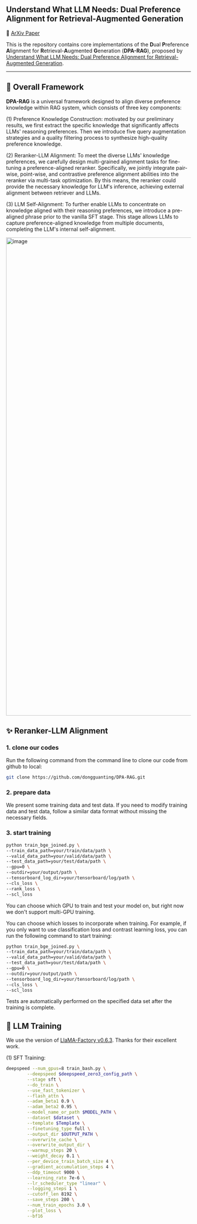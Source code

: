 ## Understand What LLM Needs: Dual Preference Alignment for Retrieval-Augmented Generation</h2>

<p>
📃 <a href="">ArXiv Paper</a>
</p>



This is the repository contains core implementations of the **D**ual **P**reference **A**lignment for **R**etrieval-**A**ugmented **G**eneration (**DPA-RAG**), proposed by [Understand What LLM Needs: Dual Preference Alignment for Retrieval-Augmented Generation]().


---


## 🍯 Overall Framework

 **DPA-RAG** is a universal framework designed to align diverse preference knowledge within RAG system, which consists of three key components: 
 
(1) Preference Knowledge Construction: motivated by our preliminary results, we first extract the specific knowledge that significantly affects LLMs' reasoning preferences. Then we introduce five query augmentation strategies and a quality filtering process to synthesize high-quality preference knowledge. 

(2) Reranker-LLM Alignment: To meet the diverse LLMs' knowledge preferences, we carefully design multi-grained alignment tasks for fine-tuning a preference-aligned reranker. Specifically, we jointly integrate pair-wise, point-wise, and contrastive preference alignment abilities into the reranker via multi-task optimization. By this means, the reranker could provide the necessary knowledge for LLM's inference, achieving external alignment between retriever and LLMs.

(3) LLM Self-Alignment: To further enable LLMs to concentrate on knowledge aligned with their reasoning preferences, we introduce a pre-aligned phrase prior to the vanilla SFT stage. This stage allows LLMs to capture preference-aligned knowledge from multiple documents, completing the LLM's internal self-alignment.


<img width="1302" alt="image" src="https://github.com/dongguanting/DPA-RAG/assets/60767110/fde07a6a-fa0d-4099-a6f8-0d16782b7ec4">



## :sparkles: Reranker-LLM Alignment

### 1. clone our codes
Run the following command from the command line to clone our code from github to local:

```bash
git clone https://github.com/dongguanting/DPA-RAG.git
```
### 2. prepare data

We present some training data and test data. If you need to modify training data and test data, follow a similar data format without missing the necessary fields.

### 3. start training
```bash
python train_bge_joined.py \
--train_data_path=your/train/data/path \
--valid_data_path=your/valid/data/path \
--test_data_path=your/test/data/path \
--gpu=0 \
--outdir=your/output/path \
--tensorboard_log_dir=your/tensorboard/log/path \
--cls_loss \
--rank_loss \
--scl_loss
```

You can choose which GPU to train and test your model on, but right now we don't support multi-GPU training.

You can choose which losses to incorporate when training. For example, if you only want to use classification loss and contrast learning loss, you can run the following command to start training:

```bash
python train_bge_joined.py \
--train_data_path=your/train/data/path \
--valid_data_path=your/valid/data/path \
--test_data_path=your/test/data/path \
--gpu=0 \
--outdir=your/output/path \
--tensorboard_log_dir=your/tensorboard/log/path \
--cls_loss \
--scl_loss
```

Tests are automatically performed on the specified data set after the training is complete.


## 🎯 LLM Training

We use the version of [LlaMA-Factory v0.6.3](https://github.com/hiyouga/LLaMA-Factory/releases/tag/v0.6.3). Thanks for their excellent work.



(1) SFT Training:

```bash
deepspeed --num_gpus=8 train_bash.py \
        --deepspeed $deepspeed_zero3_config_path \
        --stage sft \
        --do_train \
        --use_fast_tokenizer \
        --flash_attn \
        --adam_beta1 0.9 \
        --adam_beta2 0.95 \
        --model_name_or_path $MODEL_PATH \
        --dataset $dataset \
        --template $Template \
        --finetuning_type full \
        --output_dir $OUTPUT_PATH \
        --overwrite_cache \
        --overwrite_output_dir \
        --warmup_steps 20 \
        --weight_decay 0.1 \
        --per_device_train_batch_size 4 \
        --gradient_accumulation_steps 4 \
        --ddp_timeout 9000 \
        --learning_rate 7e-6 \
        --lr_scheduler_type "linear" \
        --logging_steps 1 \
        --cutoff_len 8192 \
        --save_steps 200 \
        --num_train_epochs 3.0 \
        --plot_loss \
        --bf16 
```


